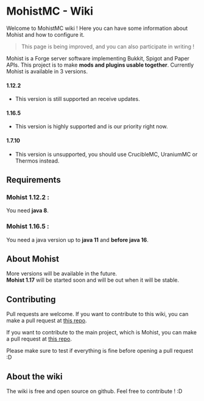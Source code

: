 # MohistMC - Wiki

Welcome to MohistMC wiki ! Here you can have some information about Mohist and how to configure it.
> This page is being improved, and you can also participate in writing !

Mohist is a Forge server software implementing Bukkit, Spigot and Paper APIs. This project is to make **mods and plugins usable together**. Currently Mohist is available in 3 versions.

#### 1.12.2
- This version is still supported an receive updates.

#### 1.16.5
- This version is highly supported and is our priority right now.

#### 1.7.10
- This version is unsupported, you should use CrucibleMC, UraniumMC or Thermos instead.

## Requirements

### Mohist 1.12.2 :
You need **java 8**.

### Mohist 1.16.5 :
You need a java version up to **java 11** and **before java 16**.

## About Mohist

More versions will be available in the future.   
**Mohist 1.17** will be started soon and will be out when it will be stable.

## Contributing
Pull requests are welcome. If you want to contribute to this wiki, you can make a pull request at [this repo](https://github.com/MohistMC/MohistWiki/pulls).

If you want to contribute to the main project, which is Mohist, you can make a pull request at [this repo](https://github.com/MohistMC/Mohist/pulls).

Please make sure to test if everything is fine before opening a pull request :D

## About the wiki
The wiki is free and open source on github. Feel free to contribute ! :D